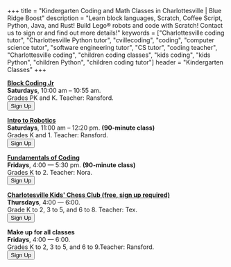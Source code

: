 +++
title = "Kindergarten Coding and Math Classes in Charlottesville | Blue Ridge Boost"
description = "Learn block languages, Scratch, Coffee Script, Python, Java, and Rust! Build Lego&reg; robots and code with Scratch! Contact us to sign or and find out more details!"
keywords = ["Charlottesville coding tutor", "Charlottesville Python tutor", "cvillecoding", "coding", "computer science tutor", "software engineering tutor", "CS tutor", "coding teacher", "Charlottesville coding", "children coding classes", "kids coding", "kids Python", "children Python", "children coding tutor"]
header = "Kindergarten Classes"
+++
<div class="container">
    <div class="row"> 
        <div class="col-sm">
            <p></p>
            <p><a href="/class/coding/kindergarten"><b>Block Coding Jr</b></a><br>
            <b>Saturdays</b>, 10:00 am &ndash; 10:55 am. <br>
            Grades PK and K. Teacher: Ransford.<br>
            <a href="https://winter-24-block-coding-jr.cheddarup.com" class="btn-small">
            <button class="button-8" role="button">Sign Up</button></a></p>
        </div>
        <div class="col-sm">
                <p></p>
                <p><a href="/class/coding/lego-wedo"><b>Intro to Robotics</b></a><br>
            <b>Saturdays</b>, 11:00 am &ndash; 12:20 pm. <b>(90-minute class)</b><br>
            Grades K and 1. Teacher: Ransford.<br>
            <a href="https://winter-24-lego-wedo.cheddarup.com" class="btn-small">
            <button class="button-8" role="button">Sign Up</button></a></p>    
        </div>
        <div class="col-sm">
            <p></p>
                <p><a href="/class/coding/fundamentals-coding-spike"><b>Fundamentals of Coding</b></a></br>
                <b>Fridays</b>, 4:00 &mdash; 5:30 pm. <b>(90-minute class)</b><br>
                Grades K to 2. Teacher: Nora.<br>
                <a href="https://fundamentals-of-coding-with-lego-spike.cheddarup.com"><button class="button-8" role="button">Sign Up</button></a></p>  
        </div>
    </div>
    <div class="row">
        <div class="col-6 text-center">
            <p><b><a href="/chess">Charlotesville Kids' Chess Club (free, sign up required)</a></b></br>
                <b>Thursdays</b>, 4:00 &mdash; 6:00.<br>
                Grade <span class="grK2">K to 2</span>, <span class="gr35">3 to 5</span>, <span class="gr68">and 6 to 8</span>. Teacher: Tex.<br>
                <a href="https://charlottesville-kids-chess-club.cheddarup.com/"><button class="button-8" role="button">Sign Up</button></a>
            </p>
        </div>
        <div class="col-6 text-center">
            <p></p>
            <p>
                <b>Make up for all classes</b></br>
                <b>Fridays</b>, 4:00 &mdash; 6:00.<br>
                Grades <span class="grK2">K to 2</span>, <span class="gr35">3 to 5</span>, <span class="gr68">and 6 to 9</span>.Teacher: Ransford.<br>
                <a href="https:///friday-make-up.cheddarup.com/"><button class="button-8" role="button">Sign Up</button></a>
            </p>
            <p></p>
        </div>
    </div>
</div>
